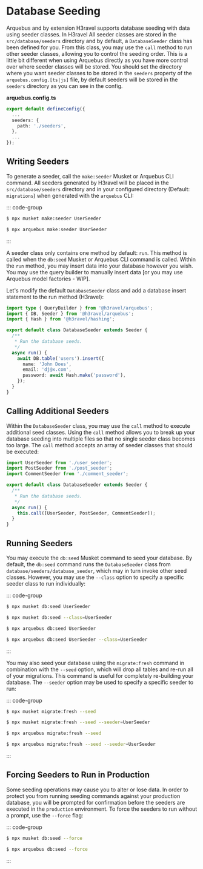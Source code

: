 # Database Seeding

Arquebus and by extension H3ravel supports database seeding with data using seeder classes. In H3ravel All seeder classes are stored in the `src/database/seeders` directory and by default, a `DatabaseSeeder` class has been defined for you. From this class, you may use the `call` method to run other seeder classes, allowing you to control the seeding order.
This is a little bit different when using Arquebus directly as you have more control over where seeder classes will be stored. You should set the directory where you want seeder classes to be stored in the `seeders` property of the `arquebus.config.[ts|js]` file, by default seeders will be stored in the `seeders` directory as you can see in the config.

**arquebus.config.ts**

```ts
export default defineConfig({
  ...
  seeders: {
    path: './seeders',
  },
  ...
});
```

## Writing Seeders

To generate a seeder, call the `make:seeder` Musket or Arquebus CLI command. All seeders generated by H3ravel will be placed in the `src/database/seeders` directory and in your configured directory (Default: `migrations`) when generated with the `arquebus` CLI:

::: code-group

```sh [musket]
$ npx musket make:seeder UserSeeder
```

```sh [arquebus]
$ npx arquebus make:seeder UserSeeder
```

:::

A seeder class only contains one method by default: `run`. This method is called when the `db:seed` Musket or Arquebus CLI command is called. Within the `run` method, you may insert data into your database however you wish. You may use the query builder to manually insert data [or you may use Arquebus model factories - WIP].

Let's modify the default `DatabaseSeeder` class and add a database insert statement to the run method (H3ravel):

```ts
import type { QueryBuilder } from '@h3ravel/arquebus';
import { DB, Seeder } from '@h3ravel/arquebus';
import { Hash } from '@h3ravel/hashing';

export default class DatabaseSeeder extends Seeder {
  /**
   * Run the database seeds.
   */
  async run() {
    await DB.table('users').insert({
      name: 'John Does',
      email: 'dj@x.com',
      password: await Hash.make('password'),
    });
  }
}
```

## Calling Additional Seeders

Within the `DatabaseSeeder` class, you may use the `call` method to execute additional seed classes. Using the `call` method allows you to break up your database seeding into multiple files so that no single seeder class becomes too large. The `call` method accepts an array of seeder classes that should be executed:

```ts
import UserSeeder from './user_seeder';
import PostSeeder from './post_seeder';
import CommentSeeder from './comment_seeder';

export default class DatabaseSeeder extends Seeder {
  /**
   * Run the database seeds.
   */
  async run() {
    this.call([UserSeeder, PostSeeder, CommentSeeder]);
  }
}
```

## Running Seeders

You may execute the `db:seed` Musket command to seed your database. By default, the `db:seed` command runs the `DatabaseSeeder` class from `database/seeders/database_seeder`, which may in turn invoke other seed classes. However, you may use the `--class` option to specify a specific seeder class to run individually:

::: code-group

```sh [musket]
$ npx musket db:seed UserSeeder

$ npx musket db:seed --class=UserSeeder
```

```sh [arquebus]
$ npx arquebus db:seed UserSeeder

$ npx arquebus db:seed UserSeeder --class=UserSeeder
```

:::

You may also seed your database using the `migrate:fresh` command in combination with the `--seed` option, which will drop all tables and re-run all of your migrations. This command is useful for completely re-building your database. The `--seeder` option may be used to specify a specific seeder to run:

::: code-group

```sh [musket]
$ npx musket migrate:fresh --seed

$ npx musket migrate:fresh --seed --seeder=UserSeeder
```

```sh [arquebus]
$ npx arquebus migrate:fresh --seed

$ npx arquebus migrate:fresh --seed --seeder=UserSeeder
```

:::

## Forcing Seeders to Run in Production

Some seeding operations may cause you to alter or lose data. In order to protect you from running seeding commands against your production database, you will be prompted for confirmation before the seeders are executed in the `production` environment. To force the seeders to run without a prompt, use the `--force` flag:

::: code-group

```sh [musket]
$ npx musket db:seed --force
```

```sh [arquebus]
$ npx arquebus db:seed --force
```

:::
